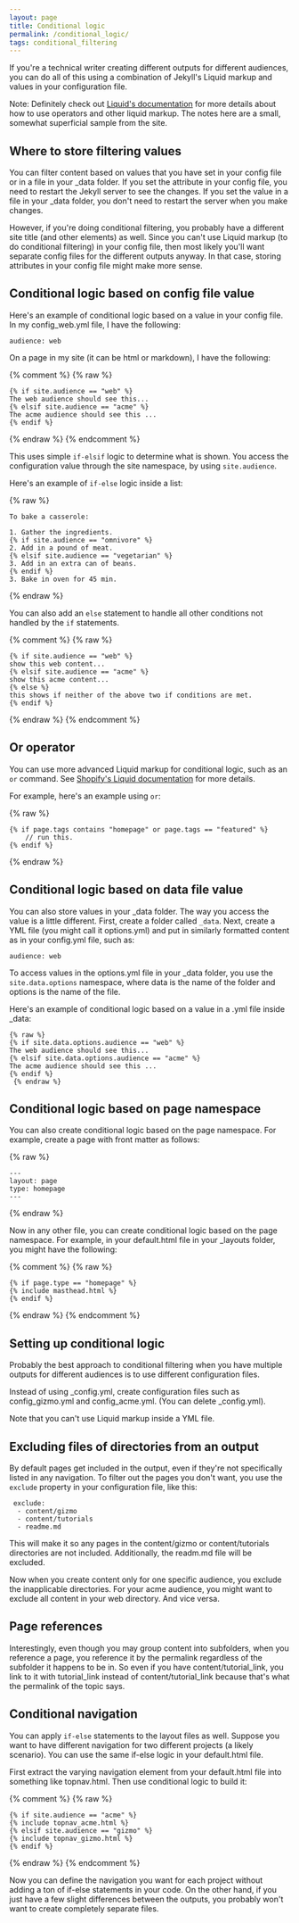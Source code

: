 ```yaml
---
layout: page
title: Conditional logic
permalink: /conditional_logic/
tags: conditional_filtering
---
```


If you're a technical writer creating different outputs for different audiences, you can do all of this using a combination of Jekyll's Liquid markup and values in your configuration file.

Note: Definitely check out [Liquid's documentation](http://docs.shopify.com/themes/liquid-documentation/basics) for more details about how to use operators and other liquid markup. The notes here are a small, somewhat superficial sample from the site.

## Where to store filtering values

You can filter content based on values that you have set in your config file or in a file in your _data folder. If you set the attribute in your config file, you need to restart the Jekyll server to see the changes. If you set the value in a file in your _data folder, you don't need to restart the server when you make changes. 

However, if you're doing conditional filtering, you probably have a different site title (and other elements) as well. Since you can't use Liquid markup (to do conditional filtering) in your config file, then most likely you'll want separate config files for the different outputs anyway. In that case, storing attributes in your config file might make more sense. 

## Conditional logic based on config file value

Here's an example of conditional logic based on a value in your config file. In my config_web.yml file, I have the following:

```
audience: web
```

On a page in my site (it can be html or markdown), I have the following:


{% comment %}
{% raw %}
```
{% if site.audience == "web" %}
The web audience should see this...
{% elsif site.audience == "acme" %}
The acme audience should see this ...
{% endif %}
```
 {% endraw %}
 {% endcomment %}


This uses simple `if-elsif` logic to determine what is shown. You access the configuration value through the site namespace, by using `site.audience`.

Here's an example of `if-else` logic inside a list:

{% raw %}
```liquid
To bake a casserole:

1. Gather the ingredients.
{% if site.audience == "omnivore" %}
2. Add in a pound of meat.
{% elsif site.audience == "vegetarian" %}
3. Add in an extra can of beans.
{% endif %}
3. Bake in oven for 45 min.
```
{% endraw %}

You can also add an `else` statement to handle all other conditions not handled by the `if` statements. 

{% comment %}
{% raw %}

```
{% if site.audience == "web" %}
show this web content...
{% elsif site.audience == "acme" %}
show this acme content...
{% else %}
this shows if neither of the above two if conditions are met.
{% endif %}
```

{% endraw %}
{% endcomment %}


## Or operator

You can use more advanced Liquid markup for conditional logic, such as an `or` command. See [Shopify's Liquid documentation](http://docs.shopify.com/themes/liquid-documentation/basics/operators) for more details. 

For example, here's an example using `or`:



{% raw %}


```
{% if page.tags contains "homepage" or page.tags == "featured" %}
    // run this.
{% endif %}
```


{% endraw %}




## Conditional logic based on data file value

You can also store values in your _data folder. The way you access the value is a little different. First, create a folder called `_data`. Next, create a YML file (you might call it options.yml) and put in similarly formatted content as in your config.yml file, such as: 

```
audience: web
```

To access values in the options.yml file in your _data folder, you use the ``site.data.options`` namespace, where data is the name of the folder and options is the name of the file.


Here's an example of conditional logic based on a value in a .yml file inside _data:

```liquid
{% raw %}
{% if site.data.options.audience == "web" %}
The web audience should see this...
{% elsif site.data.options.audience == "acme" %}
The acme audience should see this ...
{% endif %}
 {% endraw %}
```

## Conditional logic based on page namespace

You can also create conditional logic based on the page namespace. For example, create a page with front matter as follows:

{% raw %}
```liquid
---
layout: page
type: homepage
---
```
 {% endraw %}


Now in any other file, you can create conditional logic based on the page namespace. For example, in your default.html file in your _layouts folder, you might have the following:

{% comment %}
{% raw %}
```liquid
{% if page.type == "homepage" %}
{% include masthead.html %}
{% endif %}
```
{% endraw %}
{% endcomment %}

## Setting up conditional logic

Probably the best approach to conditional filtering when you have multiple outputs for different audiences is to use different configuration files. 

Instead of using _config.yml, create configuration files such as config_gizmo.yml and config_acme.yml. (You can delete _config.yml).

Note that you can't use Liquid markup inside a YML file. 


## Excluding files of directories from an output


 By default pages get included in the output, even if they're not specifically listed in any navigation. To filter out the pages you don't want, you use the `exclude` property in your configuration file, like this:

```liquid
 exclude:
  - content/gizmo
  - content/tutorials
  - readme.md
```

This will make it so any pages in the content/gizmo or content/tutorials directories are not included. Additionally, the readm.md file will be excluded. 

Now when you create content only for one specific audience, you exclude the inapplicable directories. For your acme audience, you might want to exclude all content in your web directory. And vice versa. 

## Page references

Interestingly, even though you may group content into subfolders, when you reference a page, you reference it by the permalink regardless of the subfolder it happens to be in. So even if you have content/tutorial_link, you link to it with tutorial_link instead of content/tutorial_link because that's what the permalink of the topic says.

## Conditional navigation

You can apply `if-else` statements to the layout files as well. Suppose you want to have different navigation for two different projects (a likely scenario). You can use the same if-else logic in your default.html file.

First extract the varying navigation element from your default.html file into something like topnav.html. Then use conditional logic to build it: 

{% comment %}
{% raw %}
```liquid
{% if site.audience == "acme" %}
{% include topnav_acme.html %}
{% elsif site.audience == "gizmo" %}
{% include topnav_gizmo.html %}
{% endif %}
```
{% endraw %}
{% endcomment %}


Now you can define the navigation you want for each project without adding a ton of if-else statements in your code. On the other hand, if you just have a few slight differences between the outputs, you probably won't want to create completely separate files.


